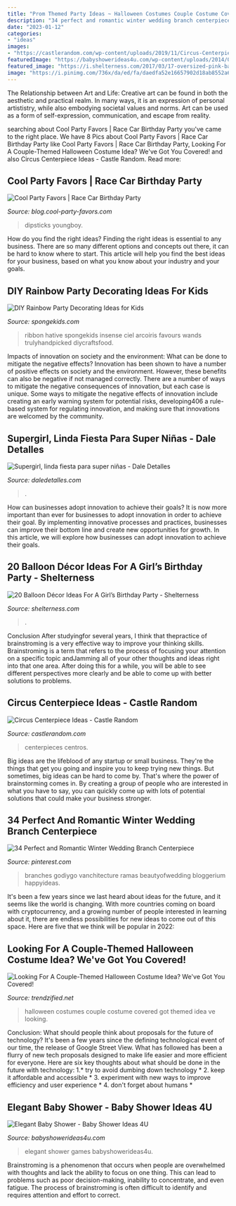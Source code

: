 ```yaml
---
title: "Prom Themed Party Ideas ~ Halloween Costumes Couple Costume Covered Got Themed Idea Ve Looking"
description: "34 perfect and romantic winter wedding branch centerpiece"
date: "2023-01-12"
categories:
- "ideas"
images:
- "https://castlerandom.com/wp-content/uploads/2019/11/Circus-Centerpiece-4.jpg"
featuredImage: "https://babyshowerideas4u.com/wp-content/uploads/2014/09/Elegant-Baby-Shower-decor-5.jpg"
featured_image: "https://i.shelterness.com/2017/03/17-oversized-pink-balloons-for-decorating-a-dessert-table.jpg"
image: "https://i.pinimg.com/736x/da/ed/fa/daedfa52e16657902d18ab8552a6b4e2.jpg"
---
```



The Relationship between Art and Life:
Creative art can be found in both the aesthetic and practical realm. In many ways, it is an expression of personal artististry, while also embodying societal values and norms. Art can be used as a form of self-expression, communication, and escape from reality.

	

		
searching about Cool Party Favors | Race Car Birthday Party you've came to the right place. We have 8 Pics about Cool Party Favors | Race Car Birthday Party like Cool Party Favors | Race Car Birthday Party, Looking For A Couple-Themed Halloween Costume Idea? We&#039;ve Got You Covered! and also Circus Centerpiece Ideas - Castle Random. Read more:
		
    
## Cool Party Favors | Race Car Birthday Party

<img loading=lazy src="https://blog.cool-party-favors.com/wp-content/uploads/2013/03/Race-Car-Party-Food.jpg" onerror="this.onerror=null;this.src='https://tse4.mm.bing.net/th?id=OIP.VghDM_7oX1EKCGUkp0kHnQHaE6&amp;pid=15.1';" alt="Cool Party Favors | Race Car Birthday Party">

_Source: blog.cool-party-favors.com_

>dipsticks youngboy. 

	

How do you find the right ideas?
Finding the right ideas is essential to any business. There are so many different options and concepts out there, it can be hard to know where to start. This article will help you find the best ideas for your business, based on what you know about your industry and your goals.

    
## DIY Rainbow Party Decorating Ideas For Kids

<img loading=lazy src="https://spongekids.com/wp-content/uploads/2014/11/diy-rainbow-party-decorating-ideas/4-candy-decoration.jpg" onerror="this.onerror=null;this.src='https://tse4.mm.bing.net/th?id=OIP.GfTxgQhCKywEmuWykiSTCAHaLG&amp;pid=15.1';" alt="DIY Rainbow Party Decorating Ideas for Kids">

_Source: spongekids.com_

>ribbon hative spongekids insense ciel arcoiris favours wands trulyhandpicked diycraftsfood. 

	

Impacts of innovation on society and the environment: What can be done to mitigate the negative effects?
Innovation has been shown to have a number of positive effects on society and the environment. However, these benefits can also be negative if not managed correctly. There are a number of ways to mitigate the negative consequences of innovation, but each case is unique. Some ways to mitigate the negative effects of innovation include creating an early warning system for potential risks, developing406
a rule-based system for regulating innovation, and making sure that innovations are welcomed by the community.

    
## Supergirl, Linda Fiesta Para Super Niñas - Dale Detalles

<img loading=lazy src="https://i1.wp.com/www.daledetalles.com/wp-content/uploads/2016/07/13.jpg" onerror="this.onerror=null;this.src='https://tse1.mm.bing.net/th?id=OIP.jYkYqrgSEWnmimhI127x9QHaKt&amp;pid=15.1';" alt="Supergirl, linda fiesta para super niñas - Dale Detalles">

_Source: daledetalles.com_

>. 

	

How can businesses adopt innovation to achieve their goals?
It is now more important than ever for businesses to adopt innovation in order to achieve their goal. By implementing innovative processes and practices, businesses can improve their bottom line and create new opportunities for growth. In this article, we will explore how businesses can adopt innovation to achieve their goals.

    
## 20 Balloon Décor Ideas For A Girl’s Birthday Party - Shelterness

<img loading=lazy src="https://i.shelterness.com/2017/03/17-oversized-pink-balloons-for-decorating-a-dessert-table.jpg" onerror="this.onerror=null;this.src='https://tse2.mm.bing.net/th?id=OIP.BRPvCWXyjO_-y--X9ApYSgHaLH&amp;pid=15.1';" alt="20 Balloon Décor Ideas For A Girl’s Birthday Party - Shelterness">

_Source: shelterness.com_

>. 

	

Conclusion
After studyingfor several years, I think that thepractice of brainstroming is a very effective way to improve your thinking skills. Brainstroming is a term that refers to the process of focusing your attention on a specific topic andJamming all of your other thoughts and ideas right into that one area. After doing this for a while, you will be able to see different perspectives more clearly and be able to come up with better solutions to problems.

    
## Circus Centerpiece Ideas - Castle Random

<img loading=lazy src="https://castlerandom.com/wp-content/uploads/2019/11/Circus-Centerpiece-4.jpg" onerror="this.onerror=null;this.src='https://tse2.mm.bing.net/th?id=OIP.28KDYOnx30ltZdto053jQwHaJ4&amp;pid=15.1';" alt="Circus Centerpiece Ideas - Castle Random">

_Source: castlerandom.com_

>centerpieces centros. 

	

Big ideas are the lifeblood of any startup or small business. They're the things that get you going and inspire you to keep trying new things. But sometimes, big ideas can be hard to come by. That's where the power of brainstorming comes in. By creating a group of people who are interested in what you have to say, you can quickly come up with lots of potential solutions that could make your business stronger.

    
## 34 Perfect And Romantic Winter Wedding Branch Centerpiece

<img loading=lazy src="https://i.pinimg.com/736x/da/ed/fa/daedfa52e16657902d18ab8552a6b4e2.jpg" onerror="this.onerror=null;this.src='https://tse4.mm.bing.net/th?id=OIP.pUn_iDaTSAcuPL83PCap8gHaNK&amp;pid=15.1';" alt="34 Perfect and Romantic Winter Wedding Branch Centerpiece">

_Source: pinterest.com_

>branches godiygo vanchitecture ramas beautyofwedding bloggerium happyideas. 

	

It's been a few years since we last heard about ideas for the future, and it seems like the world is changing. With more countries coming on board with cryptocurrency, and a growing number of people interested in learning about it, there are endless possibilities for new ideas to come out of this space. Here are five that we think will be popular in 2022: 

    
## Looking For A Couple-Themed Halloween Costume Idea? We&#039;ve Got You Covered!

<img loading=lazy src="https://www.trendzified.net/wp-content/uploads/2014/10/1f4ba4c9770656a8dda2b460b37847b9_650x.jpg" onerror="this.onerror=null;this.src='https://tse1.mm.bing.net/th?id=OIP.tvk6GEIR1B0ecy7E5Dz-bQHaJ5&amp;pid=15.1';" alt="Looking For A Couple-Themed Halloween Costume Idea? We&#039;ve Got You Covered!">

_Source: trendzified.net_

>halloween costumes couple costume covered got themed idea ve looking. 

	

Conclusion: What should people think about proposals for the future of technology?
It's been a few years since the defining technological event of our time, the release of Google Street View. What has followed has been a flurry of new tech proposals designed to make life easier and more efficient for everyone. Here are six key thoughts about what should be done in the future with technology: 
1.* try to avoid dumbing down technology *
2. keep it affordable and accessible *
3. experiment with new ways to improve efficiency and user experience *
4. don't forget about humans *

    
## Elegant Baby Shower - Baby Shower Ideas 4U

<img loading=lazy src="https://babyshowerideas4u.com/wp-content/uploads/2014/09/Elegant-Baby-Shower-decor-5.jpg" onerror="this.onerror=null;this.src='https://tse2.mm.bing.net/th?id=OIP.4SVN0C3CA200ZoJBZT7LLAHaLI&amp;pid=15.1';" alt="Elegant Baby Shower - Baby Shower Ideas 4U">

_Source: babyshowerideas4u.com_

>elegant shower games babyshowerideas4u. 

	

Brainstroming is a phenomenon that occurs when people are overwhelmed with thoughts and lack the ability to focus on one thing. This can lead to problems such as poor decision-making, inability to concentrate, and even fatigue. The process of brainstroming is often difficult to identify and requires attention and effort to correct.

